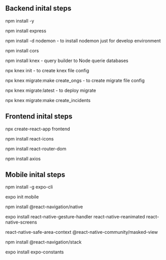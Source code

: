## Backend inital steps

npm install -y

npm install express

npm install -d nodemon - to install nodemon just for develop environment

npm install cors

npm install knex - query builder to Node querie databases

npx knex init - to create knex file config

npx knex migrate:make create_ongs - to create migrate file config

npx knex migrate:latest - to deploy migrate

npx knex migrate:make create_incidents


## Frontend inital steps

npx create-react-app frontend 

npm install react-icons

npm install react-router-dom

npm install axios


## Mobile inital steps

npm install -g expo-cli

expo init mobile

npm install @react-navigation/native

expo install react-native-gesture-handler react-native-reanimated react-native-screens 

react-native-safe-area-context @react-native-community/masked-view

npm install @react-navigation/stack

expo install expo-constants